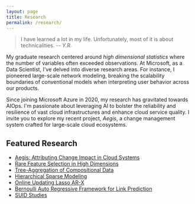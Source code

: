 ```yaml
---
layout: page
title: Research
permalink: /research/
---
```


<!--- {% include image_caption.html url="/images/comic_causal.png" caption="Comic from xkcd.com" width_perc=35 align="right" %} --->

> I have learned a lot in my life. Unfortunately, most of it is about technicalities.
> -- <cite>Y.R.</cite>

My graduate research centered around *high dimensional statistics* where the number of variables often exceeded observations. At Microsoft, as a Data Scientist, I've delved into diverse research areas. For instance, I pioneered large-scale network modeling, breaking the scalability boundaries of conventional models when interpreting user behavior across our products. 

Since joining Microsoft Azure in 2020, my research has gravitated towards AIOps. I'm passionate about leveraging AI to bolster the reliability and resilience of vast cloud infrastructures and enhance cloud service quality. I invite you to explore my recent project, *Aegis*, a change management system crafted for large-scale cloud ecosystems.

## Featured Research
- [Aegis: Attributing Change Impact in Cloud Systems](https://yanxht.github.io/research/aegis/)
- [Rare Feature Selection in High Dimensions](https://yanxht.github.io/research/rare/)
- [Tree-Aggregation of Compositional Data](https://yanxht.github.io/research/trac/)
- [Hierarchical Sparse Modeling](https://yanxht.github.io/research/hsm/)
- [Online Updating Lasso AR-X](https://yanxht.github.io/research/lassoarx/)
- [Bernoulli Auto Regressive Framework for Link Prediction](https://yanxht.github.io/research/bar/)
- [SUID Studies](https://yanxht.github.io/research/other/)
